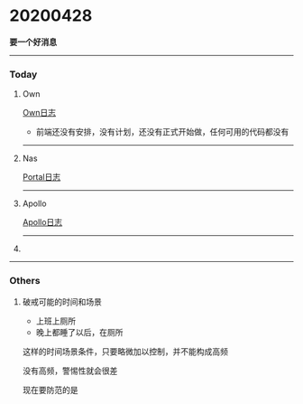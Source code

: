 # 20200428

 **要一个好消息**

---

### Today 

1. Own

   [Own日志](../Project/own/Own日志.md)

   + 前端还没有安排，没有计划，还没有正式开始做，任何可用的代码都没有

   

   ---

2. Nas

   [Portal日志](../Project/work/nas/Portal日志.md)

   

   ---

3. Apollo

   [Apollo日志](../Project/apollo/Apollo日志.md)

   

   ---

4. 



---

### Others

1. 破戒可能的时间和场景

   + 上班上厕所
   + 晚上都睡了以后，在厕所

   这样的时间场景条件，只要略微加以控制，并不能构成高频

   没有高频，警惕性就会很差

   现在要防范的是









